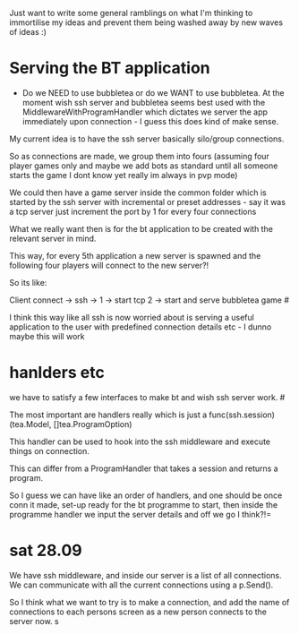 Just want to write some general ramblings on what I'm thinking to immortilise my ideas and prevent them being washed away by new waves of ideas :)

# Serving the BT application 

- Do we NEED to use bubbletea or do we WANT to use bubbletea. At the moment wish ssh server and 
bubbletea seems best used with the MiddlewareWithProgramHandler which dictates we server the app
immediately upon connection - I guess this does kind of make sense.

My current idea is to have the ssh server basically silo/group connections.

So as connections are made, we group them into fours (assuming four player games only and maybe we add bots as standard until all someone starts the game I dont know yet really im always in pvp mode)

We could then have a game server inside the common folder which is started by the ssh server with incremental or preset addresses - say it was a tcp server just increment the port by 1 for every four connections 

What we really want then is for the bt application to be created with the relevant server in mind. 

This way, for every 5th application a new server is spawned and the following four players will connect to the new server?!

So its like:

Client connect -> ssh -> 1 -> start tcp 2 -> start and serve bubbletea game #

I think this way like all ssh is now worried about is serving a useful application to the user with predefined connection details etc - I dunno maybe this will work 


# hanlders etc

we have to satisfy a few interfaces to make bt and wish ssh server work. #

The most important are handlers really which is just a func(ssh.session) (tea.Model, []tea.ProgramOption)

This handler can be used to hook into the ssh middleware and execute things on connection.

This can differ from a ProgramHandler that takes a session and returns a program. 

So I guess we can have like an order of handlers, and one should be once conn it made, set-up ready for the bt programme to start, then inside the programme handler we input the server details and off we go I think?!=




# sat 28.09

We have ssh middleware, and inside our server is a list of all connections. We can communicate with all the current connections using a p.Send().

So I think what we want to try is to make a connection, and add the name of connections to each persons screen as a new person connects to the server now. s